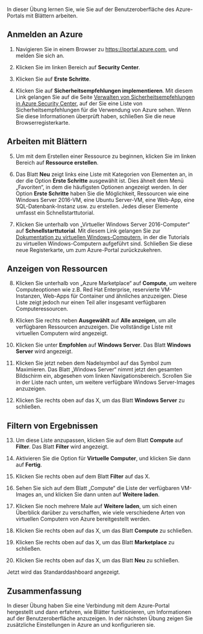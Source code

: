 In dieser Übung lernen Sie, wie Sie auf der Benutzeroberfläche des Azure-Portals mit Blättern arbeiten.

## <a name="log-on-to-azure"></a>Anmelden an Azure

1. Navigieren Sie in einem Browser zu https://portal.azure.com, und melden Sie sich an.

2. Klicken Sie im linken Bereich auf **Security Center**.

3. Klicken Sie auf **Erste Schritte**.

4. Klicken Sie auf **Sicherheitsempfehlungen implementieren**. Mit diesem Link gelangen Sie auf die Seite [Verwalten von Sicherheitsempfehlungen in Azure Security Center](https://docs.microsoft.com/azure/security-center/security-center-recommendations), auf der Sie eine Liste von Sicherheitsempfehlungen für die Verwendung von Azure sehen. Wenn Sie diese Informationen überprüft haben, schließen Sie die neue Browserregisterkarte.

## <a name="working-with-blades"></a>Arbeiten mit Blättern

5. Um mit dem Erstellen einer Ressource zu beginnen, klicken Sie im linken Bereich auf **Ressource erstellen**.

6. Das Blatt **Neu** zeigt links eine Liste mit Kategorien von Elementen an, in der die Option **Erste Schritte** ausgewählt ist. Dies ähnelt dem Menü „Favoriten“, in dem die häufigsten Optionen angezeigt werden. In der Option **Erste Schritte** haben Sie die Möglichkeit, Ressourcen wie eine Windows Server 2016-VM, eine Ubuntu Server-VM, eine Web-App, eine SQL-Datenbank-Instanz usw. zu erstellen. Jedes dieser Elemente umfasst ein Schnellstarttutorial.

7. Klicken Sie unterhalb von „Virtueller Windows Server 2016-Computer“ auf **Schnellstarttutorial**. Mit diesem Link gelangen Sie zur [Dokumentation zu virtuellen Windows-Computern](https://docs.microsoft.com/azure/virtual-machines/windows/), in der die Tutorials zu virtuellen Windows-Computern aufgeführt sind. Schließen Sie diese neue Registerkarte, um zum Azure-Portal zurückzukehren.

## <a name="viewing-resources"></a>Anzeigen von Ressourcen

8. Klicken Sie unterhalb von „Azure Marketplace“ auf **Compute**, um weitere Computeoptionen wie z.B. Red Hat Enterprise, reservierte VM-Instanzen, Web-Apps für Container und ähnliches anzuzeigen. Diese Liste zeigt jedoch nur einen Teil aller insgesamt verfügbaren Computeressourcen.

9. Klicken Sie rechts neben **Ausgewählt** auf **Alle anzeigen**, um alle verfügbaren Ressourcen anzuzeigen. Die vollständige Liste mit virtuellen Computern wird angezeigt.

10. Klicken Sie unter **Empfohlen** auf **Windows Server**. Das Blatt **Windows Server** wird angezeigt.

11. Klicken Sie jetzt neben dem Nadelsymbol auf das Symbol zum Maximieren. Das Blatt „Windows Server“ nimmt jetzt den gesamten Bildschirm ein, abgesehen vom linken Navigationsbereich. Scrollen Sie in der Liste nach unten, um weitere verfügbare Windows Server-Images anzuzeigen.

12. Klicken Sie rechts oben auf das X, um das Blatt **Windows Server** zu schließen.

## <a name="filtering-results"></a>Filtern von Ergebnissen

13. Um diese Liste anzupassen, klicken Sie auf dem Blatt **Compute** auf **Filter**. Das Blatt **Filter** wird angezeigt.

14. Aktivieren Sie die Option für **Virtuelle Computer**, und klicken Sie dann auf **Fertig**.

15. Klicken Sie rechts oben auf dem Blatt **Filter** auf das X.

16. Sehen Sie sich auf dem Blatt „Compute“ die Liste der verfügbaren VM-Images an, und klicken Sie dann unten auf **Weitere laden**.

17. Klicken Sie noch mehrere Male auf **Weitere laden**, um sich einen Überblick darüber zu verschaffen, wie viele verschiedene Arten von virtuellen Computern von Azure bereitgestellt werden.

18. Klicken Sie rechts oben auf das X, um das Blatt **Compute** zu schließen.

19. Klicken Sie rechts oben auf das X, um das Blatt **Marketplace** zu schließen.

20. Klicken Sie rechts oben auf das X, um das Blatt **Neu** zu schließen.

Jetzt wird das Standarddashboard angezeigt.

## <a name="summary"></a>Zusammenfassung

In dieser Übung haben Sie eine Verbindung mit dem Azure-Portal hergestellt und dann erfahren, wie Blätter funktionieren, um Informationen auf der Benutzeroberfläche anzuzeigen. In der nächsten Übung zeigen Sie zusätzliche Einstellungen in Azure an und konfigurieren sie.